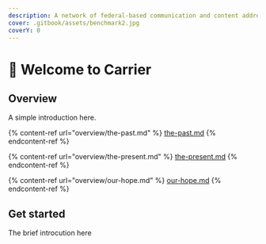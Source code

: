 ```yaml
---
description: A network of federal-based communication and content addressing based storage
cover: .gitbook/assets/benchmark2.jpg
coverY: 0
---
```


# 👋 Welcome to Carrier

## &#x20;Overview

A simple introduction here.

{% content-ref url="overview/the-past.md" %}
[the-past.md](overview/the-past.md)
{% endcontent-ref %}

{% content-ref url="overview/the-present.md" %}
[the-present.md](overview/the-present.md)
{% endcontent-ref %}

{% content-ref url="overview/our-hope.md" %}
[our-hope.md](overview/our-hope.md)
{% endcontent-ref %}

## Get started

The brief introcution here





